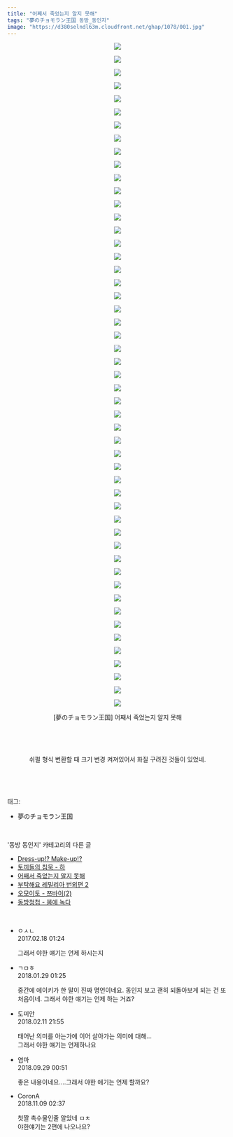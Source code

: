 ```yaml
---
title: "어째서 죽었는지 알지 못해"
tags: "夢のチョモラン王国 동방_동인지"
image: "https://d380selndl63m.cloudfront.net/ghap/1078/001.jpg"
---
```

<div class="article">
<p style="text-align: center; clear: none; float: none;"><img src="{{ site.imgserver5 }}/ghap/1078/001.jpg"/></p>
<p style="text-align: center; clear: none; float: none;"><img src="{{ site.imgserver5 }}/ghap/1078/002.jpg"/></p>
<p style="text-align: center; clear: none; float: none;"><img src="{{ site.imgserver5 }}/ghap/1078/003.jpg"/></p>
<p style="text-align: center; clear: none; float: none;"><img src="{{ site.imgserver5 }}/ghap/1078/004.jpg"/></p>
<p style="text-align: center; clear: none; float: none;"><img src="{{ site.imgserver5 }}/ghap/1078/005.jpg"/></p>
<p style="text-align: center; clear: none; float: none;"><img src="{{ site.imgserver5 }}/ghap/1078/006.jpg"/></p>
<p style="text-align: center; clear: none; float: none;"><img src="{{ site.imgserver5 }}/ghap/1078/007.jpg"/></p>
<p style="text-align: center; clear: none; float: none;"><img src="{{ site.imgserver5 }}/ghap/1078/008.jpg"/></p>
<p style="text-align: center; clear: none; float: none;"><img src="{{ site.imgserver5 }}/ghap/1078/009.jpg"/></p>
<p style="text-align: center; clear: none; float: none;"><img src="{{ site.imgserver5 }}/ghap/1078/010.jpg"/></p>
<p style="text-align: center; clear: none; float: none;"><img src="{{ site.imgserver5 }}/ghap/1078/011.jpg"/></p>
<p style="text-align: center; clear: none; float: none;"><img src="{{ site.imgserver5 }}/ghap/1078/012.jpg"/></p>
<p style="text-align: center; clear: none; float: none;"><img src="{{ site.imgserver5 }}/ghap/1078/013.jpg"/></p>
<p style="text-align: center; clear: none; float: none;"><img src="{{ site.imgserver5 }}/ghap/1078/014.jpg"/></p>
<p style="text-align: center; clear: none; float: none;"><img src="{{ site.imgserver5 }}/ghap/1078/015.jpg"/></p>
<p style="text-align: center; clear: none; float: none;"><img src="{{ site.imgserver5 }}/ghap/1078/016.jpg"/></p>
<p style="text-align: center; clear: none; float: none;"><img src="{{ site.imgserver5 }}/ghap/1078/017.jpg"/></p>
<p style="text-align: center; clear: none; float: none;"><img src="{{ site.imgserver5 }}/ghap/1078/018.jpg"/></p>
<p style="text-align: center; clear: none; float: none;"><img src="{{ site.imgserver5 }}/ghap/1078/019.jpg"/></p>
<p style="text-align: center; clear: none; float: none;"><img src="{{ site.imgserver5 }}/ghap/1078/020.jpg"/></p>
<p style="text-align: center; clear: none; float: none;"><img src="{{ site.imgserver5 }}/ghap/1078/021.jpg"/></p>
<p style="text-align: center; clear: none; float: none;"><img src="{{ site.imgserver5 }}/ghap/1078/022.jpg"/></p>
<p style="text-align: center; clear: none; float: none;"><img src="{{ site.imgserver5 }}/ghap/1078/023.jpg"/></p>
<p style="text-align: center; clear: none; float: none;"><img src="{{ site.imgserver5 }}/ghap/1078/024.jpg"/></p>
<p style="text-align: center; clear: none; float: none;"><img src="{{ site.imgserver5 }}/ghap/1078/025.jpg"/></p>
<p style="text-align: center; clear: none; float: none;"><img src="{{ site.imgserver5 }}/ghap/1078/026.jpg"/></p>
<p style="text-align: center; clear: none; float: none;"><img src="{{ site.imgserver5 }}/ghap/1078/027.jpg"/></p>
<p style="text-align: center; clear: none; float: none;"><img src="{{ site.imgserver5 }}/ghap/1078/028.jpg"/></p>
<p style="text-align: center; clear: none; float: none;"><img src="{{ site.imgserver5 }}/ghap/1078/029.jpg"/></p>
<p style="text-align: center; clear: none; float: none;"><img src="{{ site.imgserver5 }}/ghap/1078/030.jpg"/></p>
<p style="text-align: center; clear: none; float: none;"><img src="{{ site.imgserver5 }}/ghap/1078/031.jpg"/></p>
<p style="text-align: center; clear: none; float: none;"><img src="{{ site.imgserver5 }}/ghap/1078/032.jpg"/></p>
<p style="text-align: center; clear: none; float: none;"><img src="{{ site.imgserver5 }}/ghap/1078/033.jpg"/></p>
<p style="text-align: center; clear: none; float: none;"><img src="{{ site.imgserver5 }}/ghap/1078/034.jpg"/></p>
<p style="text-align: center; clear: none; float: none;"><img src="{{ site.imgserver5 }}/ghap/1078/035.jpg"/></p>
<p style="text-align: center; clear: none; float: none;"><img src="{{ site.imgserver5 }}/ghap/1078/036.jpg"/></p>
<p style="text-align: center; clear: none; float: none;"><img src="{{ site.imgserver5 }}/ghap/1078/037.jpg"/></p>
<p style="text-align: center; clear: none; float: none;"><img src="{{ site.imgserver5 }}/ghap/1078/038.jpg"/></p>
<p style="text-align: center; clear: none; float: none;"><img src="{{ site.imgserver5 }}/ghap/1078/039.jpg"/></p>
<p style="text-align: center; clear: none; float: none;"><img src="{{ site.imgserver5 }}/ghap/1078/040.jpg"/></p>
<p style="text-align: center; clear: none; float: none;"><img src="{{ site.imgserver5 }}/ghap/1078/041.jpg"/></p>
<p style="text-align: center; clear: none; float: none;"><img src="{{ site.imgserver5 }}/ghap/1078/042.jpg"/></p>
<p style="text-align: center; clear: none; float: none;"><img src="{{ site.imgserver5 }}/ghap/1078/043.jpg"/></p>
<p style="text-align: center; clear: none; float: none;"><img src="{{ site.imgserver5 }}/ghap/1078/044.jpg"/></p>
<p style="text-align: center; clear: none; float: none;"><img src="{{ site.imgserver5 }}/ghap/1078/045.jpg"/></p>
<p style="text-align: center; clear: none; float: none;"><img src="{{ site.imgserver5 }}/ghap/1078/046.jpg"/></p>
<p style="text-align: center; clear: none; float: none;"><img src="{{ site.imgserver5 }}/ghap/1078/047.jpg"/></p>
<p style="text-align: center; clear: none; float: none;"><img src="{{ site.imgserver5 }}/ghap/1078/048.jpg"/></p>
<p style="text-align: center; clear: none; float: none;"><img src="{{ site.imgserver5 }}/ghap/1078/049.jpg"/></p>
<p style="text-align: center; clear: none; float: none;"><img src="{{ site.imgserver5 }}/ghap/1078/050.jpg"/></p>
<p style="text-align: center; clear: none; float: none;"><img src="{{ site.imgserver5 }}/ghap/1078/051.jpg"/></p>
<p style="text-align: center; clear: none; float: none;">[夢のチョモラン王国] 어째서 죽었는지 알지 못해</p>
<p style="text-align: center; clear: none; float: none;"><br/></p>
<p style="text-align: center; clear: none; float: none;"><br/></p>
<p style="text-align: center; clear: none; float: none;">쉬펄 형식 변환할 때 크기 변경 켜져있어서 화질 구려진 것들이 있었네.</p>
<p><br/></p>
</div><br/>
<div class="tagTrail">
<p>태그: </p>
<ul>
<li>夢のチョモラン王国</li>
</ul>
</div><br/>
<div class="another">
<p>'동방 동인지' 카테고리의 다른 글</p>
<ul>
<li><a href="/ghap_1080">Dress-up!? Make-up!?</a></li>
<li><a href="/ghap_1079">토끼들의 침묵 - 하</a></li>
<li><a href="/ghap_1078">어째서 죽었는지 알지 못해</a></li>
<li><a href="/ghap_1077">부탁해요 레밀리아 번외편 2</a></li>
<li><a href="/ghap_1076">오모이토 - 쯔바이(2)</a></li>
<li><a href="/ghap_1075">동방청첩 - 봄에 녹다</a></li>
</ul>
</div><br/>
<div class="cb_module cb_fluid">
<div class="cb_wrt cb_profile">
<div class="comment">
<ul>
<li class="cb_thumb_off" id="comment14918081">
<div class="cb_comment_area">
<div class="cb_info_area">
<div class="cb_section">
<span class="cb_nick_name">ㅇㅅㄴ</span>
</div>
<div class="cb_section">
<span class="cb_date">2017.02.18 01:24 </span>
</div>
</div>
<div class="cb_dsc_comment">
<p class="cb_dsc">
											그래서 야한 얘기는 언제 하시는지
										</p>
</div>
</div></li>
<li class="cb_thumb_off" id="comment15185969">
<div class="cb_comment_area">
<div class="cb_info_area">
<div class="cb_section">
<span class="cb_nick_name">ㄱㅁㅎ</span>
</div>
<div class="cb_section">
<span class="cb_date">2018.01.29 01:25 </span>
</div>
</div>
<div class="cb_dsc_comment">
<p class="cb_dsc">
											중간에 에이키가 한 말이 진짜 명언이네요. 동인지 보고 괜히 되돌아보게 되는 건 또 처음이네. 그래서 야한 얘기는 언제 하는 거죠?
										</p>
</div>
</div></li>
<li class="cb_thumb_off" id="comment15197609">
<div class="cb_comment_area">
<div class="cb_info_area">
<div class="cb_section">
<span class="cb_nick_name">도미안</span>
</div>
<div class="cb_section">
<span class="cb_date">2018.02.11 21:55 </span>
</div>
</div>
<div class="cb_dsc_comment">
<p class="cb_dsc">
											태어난 의미를 아는가에 이어 살아가는 의미에 대해...<br/>
그래서 야한 얘기는 언제하나요
										</p>
</div>
</div></li>
<li class="cb_thumb_off" id="comment15341449">
<div class="cb_comment_area">
<div class="cb_info_area">
<div class="cb_section">
<span class="cb_nick_name">염마</span>
</div>
<div class="cb_section">
<span class="cb_date">2018.09.29 00:51 </span>
</div>
</div>
<div class="cb_dsc_comment">
<p class="cb_dsc">
											좋은 내용이네요....그래서 야한 애기는 언제 할까요?
										</p>
</div>
</div></li>
<li class="cb_thumb_off" id="comment15370199">
<div class="cb_comment_area">
<div class="cb_info_area">
<div class="cb_section">
<span class="cb_nick_name">CoronA</span>
</div>
<div class="cb_section">
<span class="cb_date">2018.11.09 02:37 </span>
</div>
</div>
<div class="cb_dsc_comment">
<p class="cb_dsc">
											첫짤 촉수물인줄 알았네 ㅁㅊ<br/>
야한얘기는 2편에 나오나요?
										</p>
</div>
</div></li>
</ul>
</div>
</div><!-- commentList close -->
</div><br/>
